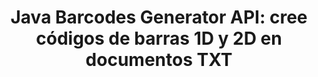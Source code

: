 ---
############################# Static ############################
layout: "auto-gen-gist"
draft: false
path: "es/assembly/java/barcode//txt/"
otherformats: PDF HTML XPS TIFF MHTML XAML EPUB SVG PS PCL XML OXPS MD EML EMLX MSG 

############################# Head ############################
head_title: "API de Java para generar documentos de imágenes de código de barras y mensajes de correo electrónico"
head_description: "GroupDocs.Assembly Java API permite a los programadores crear y agregar códigos de barras en documentos (PDF, DOC, DOCX, RTF, XLSX, CSV, PPTX) y mensajes de correo electrónico (EML EMLX MSG)."

############################# Header ############################
title: "Java Barcodes Generator API: cree códigos de barras 1D y 2D en documentos TXT"
description: "GroupDocs.Assembly Java API permite generar y agregar imágenes de código de barras 1D y 2D dentro de mensajes PDF HTML, XPS, PS, TXT, EPUB, PCL, SVG, documentos y correos electrónicos (EML, EMLX, MSG)."

######################### Download Button #######################
button:
    enable: true

############################# About ############################
about:
    enable: true
    title: "¿Cómo generar e insertar códigos de barras en documentos y correos electrónicos?"
    content: |
       Los códigos de barras se están volviendo populares y se usan en todas partes en estos días. Comenzó a aparecer en las tiendas de abarrotes a mediados de la década de 1970 y hoy se puede encontrar en libros, boletos, hospitales para rastrear medicamentos, tiendas de autopartes y muchos más. Esta página web explicará cómo crear y agregar dinámicamente imágenes de códigos de barras dentro de documentos y correos electrónicos en aplicaciones Java. GroupDocs.Assembly para Java es una API muy útil que ayuda a los desarrolladores de software a crear potentes aplicaciones de generación de informes y automatización de documentos. Brinda soporte para manejar muchos formatos de documentos populares como PDF, HTML, XPS, Microsoft Office Word, hojas de cálculo de Excel, presentaciones de PowerPoint, correo electrónico de Outlook y muchos más. La API de Java facilita la creación e inserción de imágenes de códigos de barras en documentos y mensajes de correo electrónico con solo un par de líneas de código. También admite la modificación de las propiedades de la imagen del código de barras, como escalar la imagen del código de barras, alterar los colores del frente y del fondo, cambiar la resolución de la imagen del código de barras, la ubicación del texto del código de barras, cambiar las fuentes y más. 

############################# content ############################
steps:
    enable: true
    block:
    - title_left: "Cree códigos de barras en TXT documentos a través de Java"
      content_left: |
       GroupDocs.Assembly Java ha incluido una funcionalidad completa para insertar y editar códigos de barras dentro de documentos TXT. El siguiente ejemplo de código Java demuestra cómo crear y usar imágenes de código de barras dentro de un documento TXT con solo un par de líneas de código. 

      title_right: "¿Cómo agregar códigos de barras en archivos TXT?"
      content_right: |
       * Cree una instancia de [DocumentAssembler](https://apireference.groupdocs.com/assembly/java/com.groupdocs.assembly/DocumentAssembler)
       * Crear objeto de fuente de datos de muestra
       * Llame a [AssembleDocument](https://apireference.groupdocs.com/assembly/java/com.groupdocs.assembly/DocumentAssembler#assembleDocument-java.io.InputStream-java.io.OutputStream-com.groupdocs.assembly.DataSourceInfo...-) método con los siguientes parámetros
          * Stream para leer un documento de plantilla.
          * Stream para escribir el documento resultante.
          * Opciones de carga y guardado de documentos.
          * Detalles Información sobre los objetos de origen de datos que se utilizarán.

      gisthash: "ebb6d8215f329f457f843e9a9fc48c9c"
      gistfile: "generate_barcodes_in_presentations.java"     

    - title_left: "Requisitos del sistema"
      content_left: |
        Las API de GroupDocs.Assembly Java son compatibles con todas las principales plataformas y sistemas operativos. Puede generar documentos en Microsoft Word, Excel, PowerPoint, Outlook, OpenOffice y más de 50 formatos. Para obtener una guía completa de requisitos del sistema, visite [requisitos del sistema](https://docs.groupdocs.com/assembly/java/system-requirements/) Antes de ejecutar el código a continuación, asegúrese de tener los siguientes requisitos previos instalados en su sistema:
         * Sistemas Operativos: Microsoft Windows, Linux, Mac OS
         * Compatibilidad con versiones de Java: J2SE 7.0 (1.7), J2SE 8.0 (1.8) o superior
         * Obtenga la última versión de las API Java de GroupDocs.Assembly de [Maven](https://mvnrepository.com/artifact/com.groupdocs/groupdocs-assembly/)
        
      title_right: "Por qué usar GroupDocs.Assembly"
      content_right: |
        * Cree documentos personalizados a partir de plantillas.
        * Adjunte dinámicamente archivos adjuntos de correo electrónico.
        * No se requiere software adicional para crear y automatizar documentos.
        * Genera un documento de salida basado en la fuente de datos.
        * Insertar dinámicamente el contenido del documento en el informe
        * Aplicar fórmula durante el montaje de la hoja de cálculo.
        * Proporciona soporte para múltiples formatos de datos
        * Soporte de operaciones de datos secuenciales.

demos:
    enable: true
        

more_formats:
    enable: true


back_to_top:
    enable: true
---